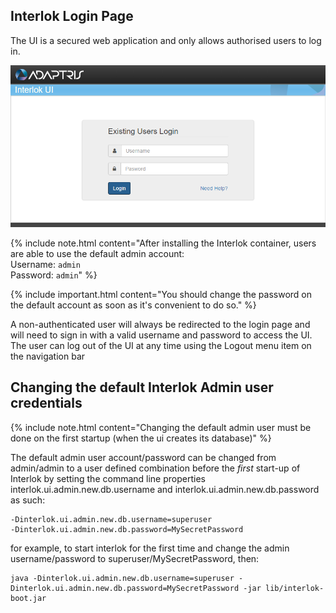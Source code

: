 ## Interlok Login Page ##

The UI is a secured web application and only allows authorised users to log in.

![Login Page](../../images/ui-user-guide/login-page.png)

{% include note.html content="After installing the Interlok container, users are able to use the default admin account:<br/>Username: `admin`<br/>Password: `admin`" %}

{% include important.html content="You should change the password on the default account as soon as it's convenient to do so." %}

A non-authenticated user will always be redirected to the login page and will need to sign in with a valid username and password to access the UI. The user can log out of the UI at any time using the Logout menu item on the navigation bar

## Changing the default Interlok Admin user credentials ##

{% include note.html content="Changing the default admin user must be done on the first startup (when the ui creates its database)" %}

The default admin user account/password can be changed from admin/admin to a user defined combination before the *first* start-up of Interlok by
setting the command line properties interlok.ui.admin.new.db.username and interlok.ui.admin.new.db.password as such:

```
-Dinterlok.ui.admin.new.db.username=superuser
-Dinterlok.ui.admin.new.db.password=MySecretPassword
```

for example, to start interlok for the first time and change the admin username/password to superuser/MySecretPassword, then:

```
java -Dinterlok.ui.admin.new.db.username=superuser -Dinterlok.ui.admin.new.db.password=MySecretPassword -jar lib/interlok-boot.jar 
```
